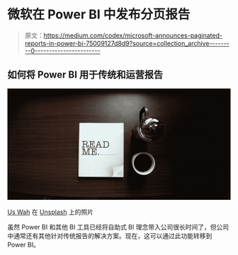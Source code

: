 # 微软在 Power BI 中发布分页报告

> 原文：<https://medium.com/codex/microsoft-announces-paginated-reports-in-power-bi-75009127d8d9?source=collection_archive---------0----------------------->

## 如何将 Power BI 用于传统和运营报告

![](img/6dd0034a7eab0750ec0a08856c999d5c.png)

[Us Wah](https://unsplash.com/@uswah?utm_source=unsplash&utm_medium=referral&utm_content=creditCopyText) 在 [Unsplash](https://unsplash.com/s/photos/page?utm_source=unsplash&utm_medium=referral&utm_content=creditCopyText) 上的照片

虽然 Power BI 和其他 BI 工具已经将自助式 BI 理念带入公司很长时间了，但公司中通常还有其他针对传统报告的解决方案。现在，这可以通过此功能转移到 Power BI。